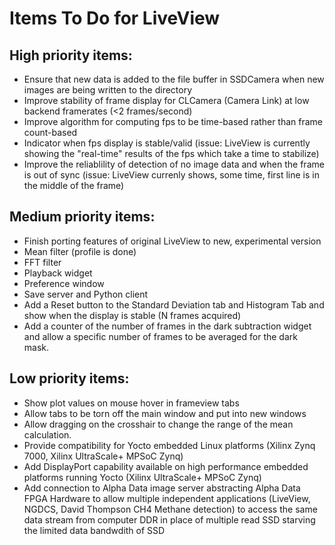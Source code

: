 # Items To Do for LiveView

## High priority items:
* Ensure that new data is added to the file buffer in SSDCamera when new images are being written to the directory
* Improve stability of frame display for CLCamera (Camera Link) at low backend framerates (<2 frames/second)
* Improve algorithm for computing fps to be time-based rather than frame count-based
* Indicator when fps display is stable/valid (issue: LiveView is currently showing the "real-time" results of the fps which take a time to stabilize)
* Improve the reliablility of detection of no image data and when the frame is out of sync (issue: LiveView currenly shows, some time, first line is in the middle of the frame)


## Medium priority items:
* Finish porting features of original LiveView to new, experimental version
* Mean filter (profile is done)
* FFT filter
* Playback widget
* Preference window
* Save server and Python client
* Add a Reset button to the Standard Deviation tab and Histogram Tab and show when the display is stable (N frames acquired)
* Add a counter of the number of frames in the dark subtraction widget and allow a specific number of frames to be averaged for the dark mask.

## Low priority items:
* Show plot values on mouse hover in frameview tabs
* Allow tabs to be torn off the main window and put into new windows
* Allow dragging on the crosshair to change the range of the mean calculation.
* Provide compatibility for Yocto embedded Linux platforms (Xilinx Zynq 7000, Xilinx UltraScale+ MPSoC Zynq)
* Add DisplayPort capability available on high performance embedded platforms running Yocto (Xilinx UltraScale+ MPSoC Zynq)
* Add connection to Alpha Data image server abstracting Alpha Data FPGA Hardware to allow multiple independent applications (LiveView, NGDCS, David Thompson CH4 Methane detection) to access the same data stream from computer DDR in place of multiple read SSD starving the limited data bandwdith of SSD
